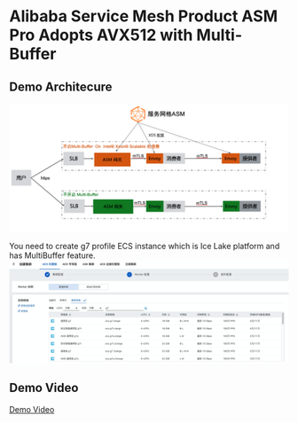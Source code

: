 # Alibaba Service Mesh Product ASM Pro Adopts AVX512 with Multi-Buffer
## Demo Architecure
![image-20211109200251056](./img/image-20211109200251056.png) 

You need to create g7 profile ECS instance which is Ice Lake platform and has MultiBuffer feature.  
![img](./img/1634783069506-d9580c2b-4a0f-4437-9997-b06a0221622f.png)

## Demo Video
[Demo Video](http://players.brightcove.net/2379864814001/default_default/index.html?videoId=6300380963001)
